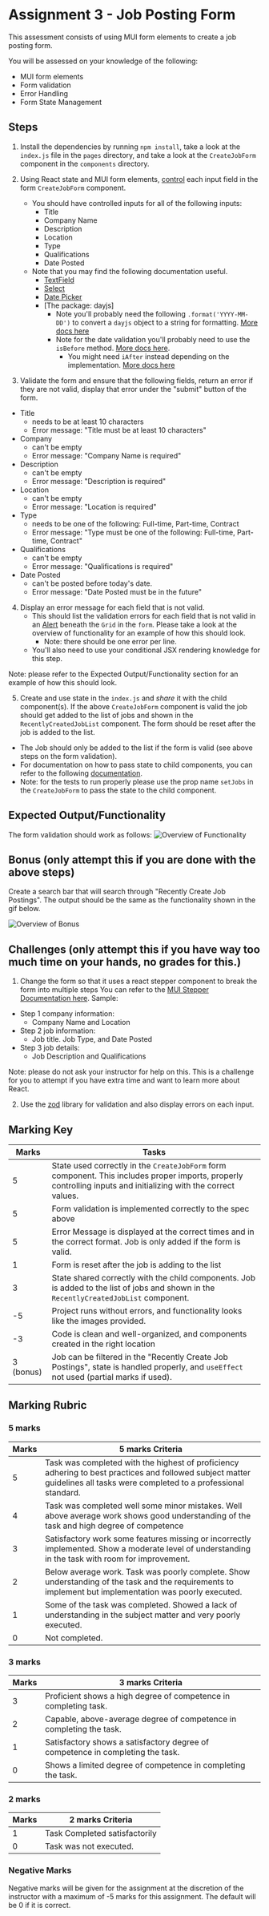 # Assignment 3 - Job Posting Form

This assessment consists of using MUI form elements to create a job posting form.

You will be assessed on your knowledge of the following:
- MUI form elements
- Form validation
- Error Handling
- Form State Management

## Steps

1. Install the dependencies by running `npm install`, take a look at the `index.js` file in the `pages` directory, and take a look at the `CreateJobForm` component in the `components` directory.

2. Using React state and MUI form elements, [control](https://react.dev/reference/react-dom/components/input#controlling-an-input-with-a-state-variable) each input field in the form `CreateJobForm` component.
    - You should have controlled inputs for all of the following inputs:
       - Title
       - Company Name
       - Description
       - Location
       - Type
       - Qualifications
       - Date Posted
    - Note that you may find the following documentation useful.
      - [TextField](https://mui.com/material-ui/react-text-field/)
      - [Select](https://mui.com/material-ui/react-select/)
      - [Date Picker](https://mui.com/x/react-date-pickers/date-picker/#uncontrolled-vs-controlled-value)
      - [The package: dayjs]
        - Note you'll probably need the following `.format('YYYY-MM-DD')` to convert a `dayjs` object to a string for formatting. [More docs here](https://day.js.org/docs/en/display/format#docsNav)
        - Note for the date validation you'll probably need to use the `isBefore` method. [More docs here](https://day.js.org/docs/en/query/is-same-or-before#docsNav).
          - You might need `iAfter` instead depending on the implementation. [More docs here](https://day.js.org/docs/en/query/is-after#docsNav)

3. Validate the form and ensure that the following fields, return an error if they are not valid, display that error under the "submit" button of the form.
 - Title
   - needs to be at least 10 characters
   - Error message: "Title must be at least 10 characters"
 - Company
   - can't be empty
   - Error message: "Company Name is required"
 - Description
   - can't be empty
   - Error message: "Description is required"
 - Location
   - can't be empty
   - Error message: "Location is required"
 - Type
   - needs to be one of the following: Full-time, Part-time, Contract
   - Error message: "Type must be one of the following: Full-time, Part-time, Contract"
 - Qualifications
   - can't be empty
   - Error message: "Qualifications is required"
 - Date Posted
   - can't be posted before today's date.
   - Error message: "Date Posted must be in the future"

4. Display an error message for each field that is not valid.
    - This should list the validation errors for each field that is not valid in an [Alert](https://mui.com/material-ui/react-alert/) beneath the `Grid` in the `form`. Please take a look at the overview of functionality for an example of how this should look.
      - Note: there should be one error per line.
    - You'll also need to use your conditional JSX rendering knowledge for this step.

Note: please refer to the Expected Output/Functionality section for an example of how this should look.

5.  Create and use state in the `index.js` and _share_ it with the child component(s). If the above `CreateJobForm` component is valid the job should get added to the list of jobs and shown in the `RecentlyCreatedJobList` component. The form should be reset after the job is added to the list.
  - The Job should only be added to the list if the form is valid (see above steps on the form validation).
  - For documentation on how to pass state to child components, you can refer to the following [documentation](https://react.dev/learn/sharing-state-between-components).
  - Note: for the tests to run properly please use the prop name `setJobs` in the `CreateJobForm` to pass the state to the child component.

## Expected Output/Functionality

The form validation should work as follows:
![Overview of Functionality](./readme-gifs/assignment_3_functionality.gif)

## Bonus (only attempt this if you are done with the above steps)
Create a search bar that will search through "Recently Create Job Postings". The output should be the same as the functionality shown in the gif below.

![Overview of Bonus](./readme-gifs/assignment_3_bonus.gif)

## Challenges (only attempt this if you have way too much time on your hands, no grades for this.)
1. Change the form so that it uses a react stepper component to break the form into multiple steps You can refer to the [MUI Stepper Documentation here](https://mui.com/material-ui/react-stepper/). Sample:
- Step 1 company information: 
  - Company Name and Location
- Step 2 job information:
  - Job title. Job Type, and Date Posted
- Step 3 job details:
  - Job Description and Qualifications

Note: please do not ask your instructor for help on this. This is a challenge for you to attempt if you have extra time and want to learn more about React.

2. Use the [zod](https://zod.dev/) library for validation and also display errors on each input.

## Marking Key

| Marks | Tasks |
|------------------|------------------|
| 5 | State used correctly in the `CreateJobForm` form component. This includes proper imports, properly controlling inputs and initializing with the correct values. |
| 5 | Form validation is implemented correctly to the spec above |
| 5 | Error Message is displayed at the correct times and in the correct format. Job is only added if the form is valid. |
| 1 | Form is reset after the job is adding to the list |
| 3 | State shared correctly with the child components. Job is added to the list of jobs and shown in the `RecentlyCreatedJobList` component. |
| -5 | Project runs without errors, and functionality looks like the images provided. |
| -3 | Code is clean and well-organized, and components created in the right location |
| 3 (bonus) | Job can be filtered in the "Recently Create Job Postings", state is handled properly, and `useEffect` not used (partial marks if used). |

## Marking Rubric
### 5 marks
| Marks | 5 marks Criteria |
|------------------|------------------|
| 5 | Task was completed with the highest of proficiency adhering to best practices and followed subject matter guidelines all tasks were completed to a professional standard. |
| 4 | Task was completed well some minor mistakes. Well above average work shows good understanding of the task and high degree of competence |
| 3  | Satisfactory work some features missing or incorrectly implemented. Show a moderate level of understanding in the task with room for improvement. |
| 2  | Below average work. Task was poorly complete. Show understanding of the task and the requirements to implement but implementation was poorly executed. |
| 1  | Some of the task was completed. Showed a lack of understanding in the subject matter and very poorly executed. |
| 0  | Not completed. |

### 3 marks
| Marks | 3 marks Criteria |
|------------------|------------------|
| 3 | Proficient shows a high degree of competence in completing task. |
| 2 | Capable, above-average degree of competence in completing the task. |
| 1 | Satisfactory shows a satisfactory degree of competence in completing the task. | 
| 0 | Shows a limited degree of competence in completing the task. |
 
### 2 marks

| Marks | 2 marks Criteria |
|------------------|------------------|
| 1 | Task Completed satisfactorily   |
| 0 | Task was not executed. |

### Negative Marks

Negative marks will be given for the assignment at the discretion of the instructor with a maximum of -5 marks for this assignment. The default will be 0 if it is correct.
